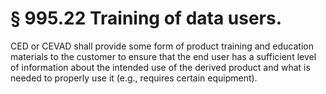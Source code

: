 # § 995.22   Training of data users.

CED or CEVAD shall provide some form of product training and education materials to the customer to ensure that the end user has a sufficient level of information about the intended use of the derived product and what is needed to properly use it (e.g., requires certain equipment).




